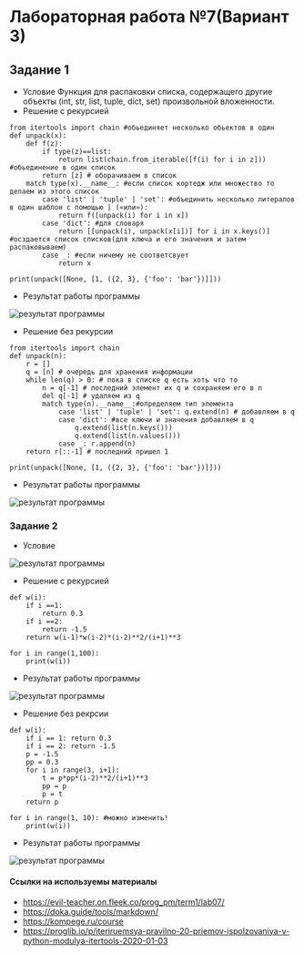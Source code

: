 # Лабораторная работа №7(Вариант 3)
## Задание 1
- Условие
Функция для распаковки списка, содержащего другие объекты (int, str, list, tuple, dict, set) произвольной вложенности.
- Решение с рекурсией
```
from itertools import chain #обьединяет несколько обьектов в один
def unpack(x):
    def f(z):
        if type(z)==list:
            return list(chain.from_iterable([f(i) for i in z])) #обьединение в один список
        return [z] # оборачиваем в список
    match type(x).__name__: #если список кортедж или множество то делаем из этого список
        case 'list' | 'tuple' | 'set': #объединить несколько литералов в один шаблон с помощью | («или»):
            return f([unpack(i) for i in x])
        case 'dict': #для словаря
            return [[unpack(i), unpack(x[i])] for i in x.keys()] #осздается список списков(для ключа и его значения и затем распаковываем)
        case _: #если ничему не соответсвует
            return x

print(unpack([None, [1, ({2, 3}, {'foo': 'bar'})]]))
```
- Результат работы программы
<image src = 1.png alt="результат программы">

- Решение без рекурсии
```
from itertools import chain
def unpack(n):
    r = []
    q = [n] # очередь для хранения информации
    while len(q) > 0: # пока в списке q есть хоть что то
        n = q[-1] # последний элемент их q и сохраняем его в n
        del q[-1] # удаляем из q
        match type(n).__name__:#определяем тип элемента
            case 'list' | 'tuple' | 'set': q.extend(n) # добавляем в q
            case 'dict': #все ключи и значения добавляем в q
                q.extend(list(n.keys()))
                q.extend(list(n.values()))
            case _: r.append(n)
    return r[::-1] # последний пришел 1

print(unpack([None, [1, ({2, 3}, {'foo': 'bar'})]]))
```
- Результат работы программы
<image src = 1.png alt="результат программы">

### Задание 2
- Условие
<image src = условие.png alt="результат программы">

- Решение с рекурсией
```
def w(i):
    if i ==1:
        return 0.3
    if i ==2:
        return -1.5
    return w(i-1)*w(i-2)*(i-2)**2/(i+1)**3

for i in range(1,100):
    print(w(i))
```
- Результат работы программы
<image src = 2.png alt="результат программы">

- Решение без рекрсии
```
def w(i):
    if i == 1: return 0.3
    if i == 2: return -1.5
    p = -1.5
    pp = 0.3
    for i in range(3, i+1):
        t = p*pp*(i-2)**2/(i+1)**3
        pp = p
        p = t
    return p

for i in range(1, 10): #можно изменить!
    print(w(i))
```
- Результат работы программы
<image src = 2.png alt="результат программы">

#### Ccылки на используемы материалы
- https://evil-teacher.on.fleek.co/prog_pm/term1/lab07/
- https://doka.guide/tools/markdown/
- https://kompege.ru/course
- https://proglib.io/p/iteriruemsya-pravilno-20-priemov-ispolzovaniya-v-python-modulya-itertools-2020-01-03


